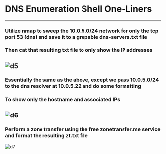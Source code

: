 # DNS Enumeration Shell One-Liners
---
### Utilize nmap to sweep the 10.0.5.0/24 network for only the tcp port 53 (dns) and save it to a grepable dns-servers.txt file
### Then cat that resulting txt file to only show the IP addresses
![d5](https://user-images.githubusercontent.com/55714414/137413610-2007eb8d-7b8f-4446-bb6b-98f219a3e4f3.png)
---
### Essentially the same as the above, except we pass 10.0.5.0/24 to the dns resolver at 10.0.5.22 and do some formatting
### To show only the hostname and associated IPs
![d6](https://user-images.githubusercontent.com/55714414/137413620-67d4b516-31b2-4366-bfab-78baa65a2c48.png)
---
### Perform a zone transfer using the free zonetransfer.me service and format the resulting zt.txt file
![d7](https://user-images.githubusercontent.com/55714414/137413629-9383bfbf-2fda-4da2-a931-4e394f6476f7.png)
